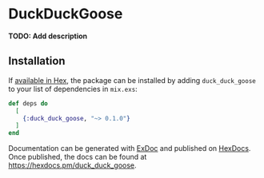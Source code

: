# DuckDuckGoose

**TODO: Add description**

## Installation

If [available in Hex](https://hex.pm/docs/publish), the package can be installed
by adding `duck_duck_goose` to your list of dependencies in `mix.exs`:

```elixir
def deps do
  [
    {:duck_duck_goose, "~> 0.1.0"}
  ]
end
```

Documentation can be generated with [ExDoc](https://github.com/elixir-lang/ex_doc)
and published on [HexDocs](https://hexdocs.pm). Once published, the docs can
be found at <https://hexdocs.pm/duck_duck_goose>.

